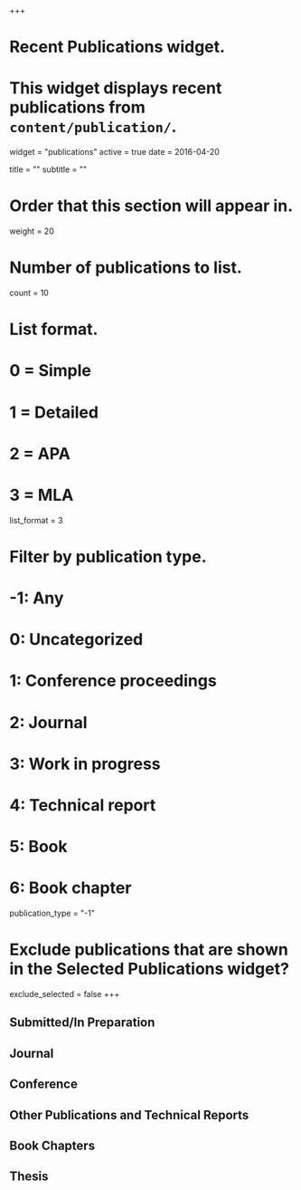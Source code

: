 +++
# Recent Publications widget.
# This widget displays recent publications from `content/publication/`.
widget = "publications"
active = true
date = 2016-04-20

title = ""
subtitle = ""

# Order that this section will appear in.
weight = 20

# Number of publications to list.
count = 10

# List format.
#   0 = Simple
#   1 = Detailed
#   2 = APA
#   3 = MLA
list_format = 3

# Filter by publication type.
# -1: Any
#  0: Uncategorized
#  1: Conference proceedings
#  2: Journal
#  3: Work in progress
#  4: Technical report
#  5: Book
#  6: Book chapter
publication_type = "-1"

# Exclude publications that are shown in the Selected Publications widget?
exclude_selected = false
+++

## Submitted/In Preparation

## Journal


## Conference

## Other Publications and Technical Reports


## Book Chapters


## Thesis


